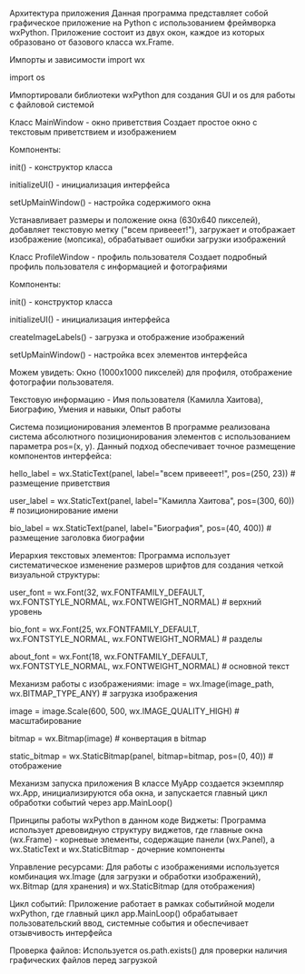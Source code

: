 Архитектура приложения
Данная программа представляет собой графическое приложение на Python с использованием фреймворка wxPython. Приложение состоит из двух окон, каждое из которых образовано от базового класса wx.Frame.

Импорты и зависимости
import wx

import os

Импортировали библиотеки wxPython для создания GUI и os для работы с файловой системой

Класс MainWindow - окно приветствия
Создает простое окно с текстовым приветствием и изображением

Компоненты:

init() - конструктор класса

initializeUI() - инициализация интерфейса

setUpMainWindow() - настройка содержимого окна

Устанавливает размеры и положение окна (630x640 пикселей), добавляет текстовую метку ("всем привееет!"), загружает и отображает изображение (мопсика), обрабатывает ошибки загрузки изображений

Класс ProfileWindow - профиль пользователя
Создает подробный профиль пользователя с информацией и фотографиями

Компоненты:

init() - конструктор класса

initializeUI() - инициализация интерфейса

createImageLabels() - загрузка и отображение изображений

setUpMainWindow() - настройка всех элементов интерфейса

Можем увидеть: Окно (1000x1000 пикселей) для профиля, отображение фотографии пользователя.

Текстовую информацию - Имя пользователя (Камилла Хаитова), Биографию, Умения и навыки, Опыт работы

Система позиционирования элементов
В программе реализована система абсолютного позиционирования элементов с использованием параметра pos=(x, y). Данный подход обеспечивает точное размещение компонентов интерфейса:

hello_label = wx.StaticText(panel, label="всем привееет!", pos=(250, 23)) # размещение приветствия

user_label = wx.StaticText(panel, label="Камилла Хаитова", pos=(300, 60)) # позиционирование имени

bio_label = wx.StaticText(panel, label="Биография", pos=(40, 400)) # размещение заголовка биографии

Иерархия текстовых элементов:
Программа использует систематическое изменение размеров шрифтов для создания четкой визуальной структуры:

user_font = wx.Font(32, wx.FONTFAMILY_DEFAULT, wx.FONTSTYLE_NORMAL, wx.FONTWEIGHT_NORMAL) # верхний уровень

bio_font = wx.Font(25, wx.FONTFAMILY_DEFAULT, wx.FONTSTYLE_NORMAL, wx.FONTWEIGHT_NORMAL) # разделы

about_font = wx.Font(18, wx.FONTFAMILY_DEFAULT, wx.FONTSTYLE_NORMAL, wx.FONTWEIGHT_NORMAL) # основной текст

Механизм работы с изображениями:
image = wx.Image(image_path, wx.BITMAP_TYPE_ANY) # загрузка изображения

image = image.Scale(600, 500, wx.IMAGE_QUALITY_HIGH) # масштабирование

bitmap = wx.Bitmap(image) # конвертация в bitmap

static_bitmap = wx.StaticBitmap(panel, bitmap=bitmap, pos=(0, 40)) # отображение

Механизм запуска приложения
В классе MyApp создается экземпляр wx.App, инициализируются оба окна, и запускается главный цикл обработки событий через app.MainLoop()

Принципы работы wxPython в данном коде
Виджеты: Программа использует древовидную структуру виджетов, где главные окна (wx.Frame) - корневые элементы, содержащие панели (wx.Panel), а wx.StaticText и wx.StaticBitmap - дочерние компоненты

Управление ресурсами: Для работы с изображениями используется комбинация wx.Image (для загрузки и обработки изображений), wx.Bitmap (для хранения) и wx.StaticBitmap (для отображения)

Цикл событий: Приложение работает в рамках событийной модели wxPython, где главный цикл app.MainLoop() обрабатывает пользовательский ввод, системные события и обеспечивает отзывчивость интерфейса

Проверка файлов: Используется os.path.exists() для проверки наличия графических файлов перед загрузкой
